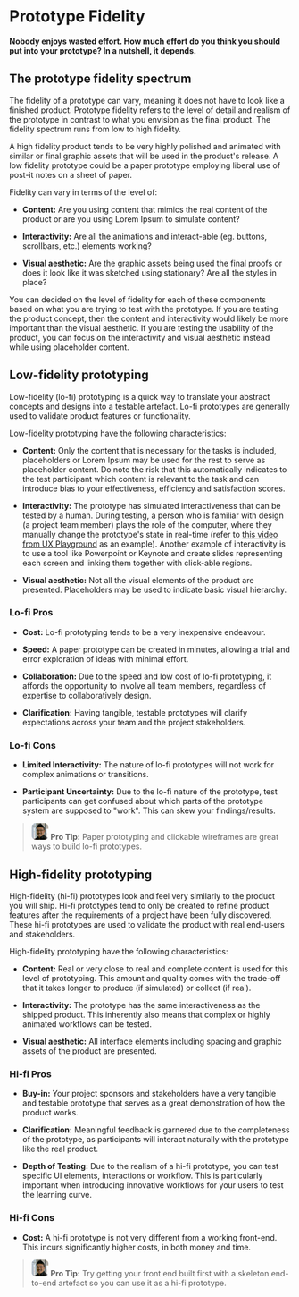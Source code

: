 # Prototype Fidelity

**Nobody enjoys wasted effort. How much effort do you think you should put into your prototype? In a nutshell, it depends.**

## The prototype fidelity spectrum

The fidelity of a prototype can vary, meaning it does not have to look like a finished product. Prototype fidelity refers to the level of detail and realism of the prototype in contrast to what you envision as the final product. The fidelity spectrum runs from low to high fidelity. 

A high fidelity product tends to be very highly polished and animated with similar or final graphic assets that will be used in the product's release. A low fidelity prototype could be a paper prototype employing liberal use of post-it notes on a sheet of paper.

Fidelity can vary in terms of the level of: 

* **Content:** Are you using content that mimics the real content of the product or are you using Lorem Ipsum to simulate content?

* **Interactivity:** Are all the animations and interact-able (eg. buttons, scrollbars, etc.) elements working?

* **Visual aesthetic:** Are the graphic assets being used the final proofs or does it look like it was sketched using stationary? Are all the styles in place? 

You can decided on the level of fidelity for each of these components based on what you are trying to test with the prototype. If you are testing the product concept, then the content and interactivity would likely be more important than the visual aesthetic. If you are testing the usability of the product, you can focus on the interactivity and visual aesthetic instead while using placeholder content.

## Low-fidelity prototyping
Low-fidelity (lo-fi) prototyping is a quick way to translate your abstract concepts and designs into a testable artefact. Lo-fi prototypes are generally used to validate product features or functionality.

Low-fidelity prototyping have the following characteristics:

* **Content:** Only the content that is necessary for the tasks is included, placeholders or Lorem Ipsum may be used for the rest to serve as placeholder content. Do note the risk that this automatically indicates to the test participant which content is relevant to the task and can introduce bias to your effectiveness, efficiency and satisfaction scores. 

* **Interactivity:** The prototype has simulated interactiveness that can be tested by a human. During testing, a person who is familiar with design (a project team member) plays the role of the computer, where they manually change the prototype's state in real-time (refer to [this video from UX Playground](https://youtu.be/yafaGNFu8Eg) as an example). Another example of interactivity is to use a tool like Powerpoint or Keynote and create slides representing each screen and linking them together with click-able regions.

* **Visual aesthetic:** Not all the visual elements of the product are presented. Placeholders may be used to indicate basic visual hierarchy.

### Lo-fi Pros

* **Cost:** Lo-fi prototyping tends to be a very inexpensive endeavour.

* **Speed:** A paper prototype can be created in minutes, allowing a trial and error exploration of ideas with minimal effort.

* **Collaboration:** Due to the speed and low cost of lo-fi prototyping, it affords the opportunity to involve all team members, regardless of expertise to collaboratively design.

* **Clarification:** Having tangible, testable prototypes will clarify expectations across your team and the project stakeholders.

### Lo-fi Cons

* **Limited Interactivity:** The nature of lo-fi prototypes will not work for complex animations or transitions.

* **Participant Uncertainty:** Due to the lo-fi nature of the prototype, test participants can get confused about which parts of the prototype system are supposed to "work". This can skew your findings/results.

> ![Mini Leonard](images/mini-len.png) **Pro Tip:** Paper prototyping and clickable wireframes are great ways to build lo-fi prototypes.

## High-fidelity prototyping
High-fidelity (hi-fi) prototypes look and feel very similarly to the product you will ship. Hi-fi prototypes tend to only be created to refine product features after the requirements of a project have been fully discovered. These hi-fi prototypes are used to validate the product with real end-users and stakeholders.

High-fidelity prototyping have the following characteristics:

* **Content:** Real or very close to real and complete content is used for this level of prototyping. This amount and quality comes with the trade-off that it takes longer to produce (if simulated) or collect (if real).

* **Interactivity:** The prototype has the same interactiveness as the shipped product. This inherently also means that complex or highly animated workflows can be tested.

* **Visual aesthetic:** All interface elements including spacing and graphic assets of the product are presented. 

### Hi-fi Pros

* **Buy-in:** Your project sponsors and stakeholders have a very tangible and testable prototype that serves as a great demonstration of how the product works.

* **Clarification:** Meaningful feedback is garnered due to the completeness of the prototype, as participants will interact naturally with the prototype like the real product.

* **Depth of Testing:** Due to the realism of a hi-fi prototype, you can test specific UI elements, interactions or workflow. This is particularly important when introducing innovative workflows for your users to test the learning curve.

### Hi-fi Cons

* **Cost:** A hi-fi prototype is not very different from a working front-end. This incurs significantly higher costs, in both money and time.

> ![Mini Leonard](images/mini-len.png) **Pro Tip:** Try getting your front end built first with a skeleton end-to-end artefact so you can use it as a hi-fi prototype.